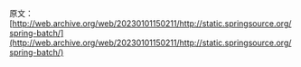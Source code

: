 原文：[http://web.archive.org/web/20230101150211/http://static.springsource.org/spring-batch/](http://web.archive.org/web/20230101150211/http://static.springsource.org/spring-batch/)